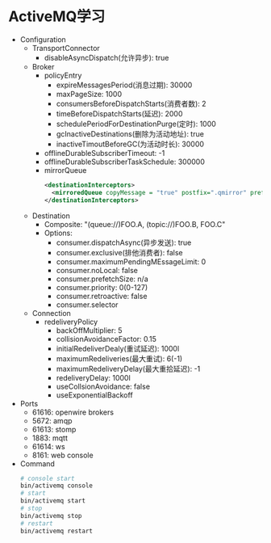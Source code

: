 # ActiveMQ学习
- Configuration
  - TransportConnector
    - disableAsyncDispatch(允许异步): true
  - Broker
    - policyEntry
      - expireMessagesPeriod(消息过期): 30000
      - maxPageSize: 1000
      - consumersBeforeDispatchStarts(消费者数): 2
      - timeBeforeDispatchStarts(延迟): 2000
      - schedulePeriodForDestinationPurge(定时): 1000
      - gcInactiveDestinations(删除为活动地址): true
      - inactiveTimoutBeforeGC(为活动时长): 30000
    - offlineDurableSubscriberTimeout: -1
    - offlineDurableSubscriberTaskSchedule: 300000
    - mirrorQueue
      ```xml
      <destinationInterceptors>
        <mirroredQueue copyMessage = "true" postfix=".qmirror" prefix=""/>
      </destinationInterceptors>
      ```
  - Destination
    - Composite: "(queue://)FOO.A, (topic://)FOO.B, FOO.C"
    - Options:
      - consumer.dispatchAsync(异步发送): true
      - consumer.exclusive(排他消费者): false
      - consumer.maximumPendingMEssageLimit: 0
      - consumer.noLocal: false
      - consumer.prefetchSize: n/a
      - consumer.priority: 0(0-127)
      - consumer.retroactive: false
      - consumer.selector
  - Connection
    - redeliveryPolicy
      - backOffMultiplier: 5
      - collisionAvoidanceFactor: 0.15
      - initialRedeliverDealy(重试延迟): 1000l
      - maximumRedeliveries(最大重试): 6(-1)
      - maximumRedeliveryDelay(最大重拾延迟): -1
      - redeliveryDelay: 1000l
      - useCollsionAvoidance: false
      - useExponentialBackoff
- Ports
  - 61616: openwire brokers
  - 5672: amqp
  - 61613: stomp
  - 1883: mqtt
  - 61614: ws
  - 8161: web console
- Command
    ```bash
    # console start
    bin/activemq console
    # start
    bin/activemq start
    # stop
    bin/activemq stop
    # restart
    bin/activemq restart
    ```